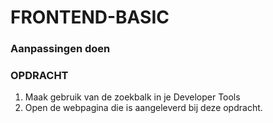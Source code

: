 # FRONTEND-BASIC

### Aanpassingen doen

### OPDRACHT

1. Maak gebruik van de zoekbalk in je Developer Tools
2. Open de webpagina die is aangeleverd bij deze opdracht.